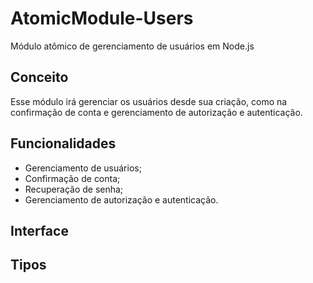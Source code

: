 # AtomicModule-Users
Módulo atômico de gerenciamento de usuários em Node.js


## Conceito  

Esse módulo irá gerenciar os usuários desde sua criação, como na confirmação de conta e gerenciamento de autorização e autenticação.


## Funcionalidades  

* Gerenciamento de usuários;  
* Confirmação de conta;  
* Recuperação de senha;  
* Gerenciamento de autorização e autenticação.


## Interface


## Tipos
